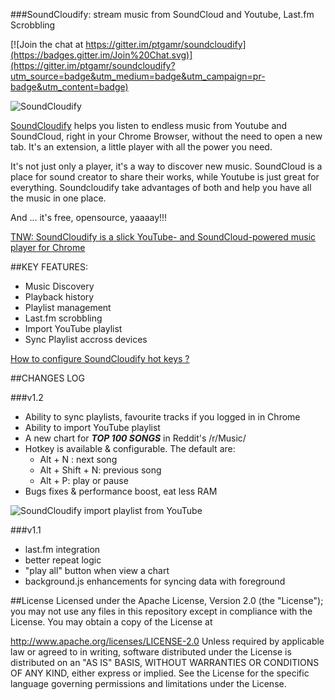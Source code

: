###SoundCloudify: stream music from SoundCloud and Youtube, Last.fm Scrobbling

[![Join the chat at https://gitter.im/ptgamr/soundcloudify](https://badges.gitter.im/Join%20Chat.svg)](https://gitter.im/ptgamr/soundcloudify?utm_source=badge&utm_medium=badge&utm_campaign=pr-badge&utm_content=badge)

![SoundCloudify](http://i.imgur.com/S12Ix9j.png)

[SoundCloudify](https://chrome.google.com/webstore/detail/soundcloudify/boblphpidkohagaoinepjgecndchlnbk) helps you listen to endless music from Youtube and SoundCloud, right in your Chrome Browser, without the need to open a new tab. It's an extension, a little player with all the power you need.

It's not just only a player, it's a way to discover new music. SoundCloud is a place for sound creator to share their works, while Youtube is just great for everything. Soundcloudify take advantages of both and help you have all the music in one place. 

And ... it's free, opensource, yaaaay!!!

[TNW: SoundCloudify is a slick YouTube- and SoundCloud-powered music player for Chrome](http://thenextweb.com/apps/2015/05/27/soundcloudify-is-a-slick-youtube-and-soundcloud-powered-music-player-for-chrome/)

##KEY FEATURES:
- Music Discovery
- Playback history
- Playlist management
- Last.fm scrobbling
- Import YouTube playlist
- Sync Playlist accross devices

[How to configure SoundCloudify hot keys ?](https://gist.github.com/ptgamr/96caea84b206b7a361a1) 



##CHANGES LOG

###v1.2
- Ability to sync playlists, favourite tracks if you logged in in Chrome
- Ability to import YouTube playlist
- A new chart for ***TOP 100 SONGS*** in Reddit's /r/Music/
- Hotkey is available & configurable. The default are:
  * Alt + N : next song
  * Alt + Shift + N: previous song
  * Alt + P: play or pause
- Bugs fixes & performance boost, eat less RAM

![SoundCloudify import playlist from YouTube](http://i.imgur.com/NeDdQOt.gif)

###v1.1
- last.fm integration
- better repeat logic
- "play all" button when view a chart
- background.js enhancements for syncing data with foreground

##License
Licensed under the Apache License, Version 2.0 (the "License"); you may not use any files in this repository except in compliance with the License. You may obtain a copy of the License at

http://www.apache.org/licenses/LICENSE-2.0
Unless required by applicable law or agreed to in writing, software distributed under the License is distributed on an "AS IS" BASIS, WITHOUT WARRANTIES OR CONDITIONS OF ANY KIND, either express or implied. See the License for the specific language governing permissions and limitations under the License.
